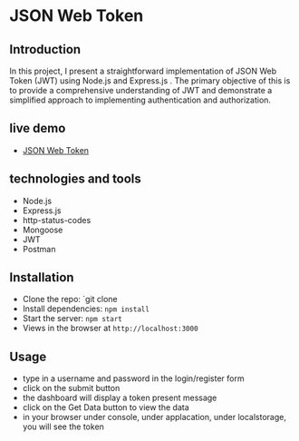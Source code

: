 # JSON Web Token

## Introduction
In this project, I present a straightforward implementation of JSON Web Token (JWT) using Node.js and Express.js . The primary objective of this  is to provide a comprehensive understanding of JWT and demonstrate a simplified approach to implementing authentication and authorization.

## live demo
- [JSON Web Token](https://json-web-token-o5tp.onrender.com)

## technologies and tools
- Node.js
- Express.js
- http-status-codes
- Mongoose
- JWT
- Postman

## Installation
- Clone the repo: `git clone
- Install dependencies: `npm install`
- Start the server: `npm start`
- Views in the browser at `http://localhost:3000`

## Usage
- type in a username and password in the login/register form
- click on the submit button
- the dashboard will display a token present message
- click on the Get Data button to view the data
- in your browser under console, under applacation, under localstorage, you will see the token
